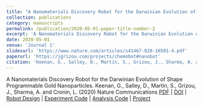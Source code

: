 ```yaml
---
title: "A Nanomaterials Discovery Robot for the Darwinian Evolution of Shape Programmable Gold Nanoparticles."
collection: publications
category: manuscripts
permalink: /publication/2020-05-01-paper-title-number-2
excerpt: 'A Nanomaterials Discovery Robot for the Darwinian Evolution of Shape Programmable Gold Nanoparticles. '
date: 2020-05-01
venue: 'Journal 1'
slidesurl: 'https://www.nature.com/articles/s41467-020-16501-4.pdf'
paperurl: 'https://jgrizou.com/projects/chemobot#nanobot'
citation: 'Keenan, G., Salley, D., Martín, S., Grizou, J., Sharma, A. and Cronin, L. (2020). Nature Communications.'
---
```


A Nanomaterials Discovery Robot for the Darwinian Evolution of Shape Programmable Gold Nanoparticles.
Keenan, G., Salley, D., Martín, S., Grizou, J., Sharma, A. and Cronin, L. (2020)
Nature Communications
[PDF](https://advances.sciencemag.org/content/6/5/eaay4237.full.pdf) | [DOI](https://doi.org/10.1126/sciadv.aay4237) | [Robot Design](https://github.com/croningp/dropfactory) | [Experiment Code](https://github.com/croningp/dropfactory_exploration) | [Analysis Code](https://github.com/croningp/dropfactory_analysis) | [Project](https://jgrizou.com/projects/chemobot#dropfactory)
